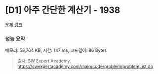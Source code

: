 # [D1] 아주 간단한 계산기 - 1938 

[문제 링크](https://swexpertacademy.com/main/code/problem/problemDetail.do?contestProbId=AV5PjsYKAMIDFAUq) 

### 성능 요약

메모리: 58,764 KB, 시간: 147 ms, 코드길이: 86 Bytes



> 출처: SW Expert Academy, https://swexpertacademy.com/main/code/problem/problemList.do
